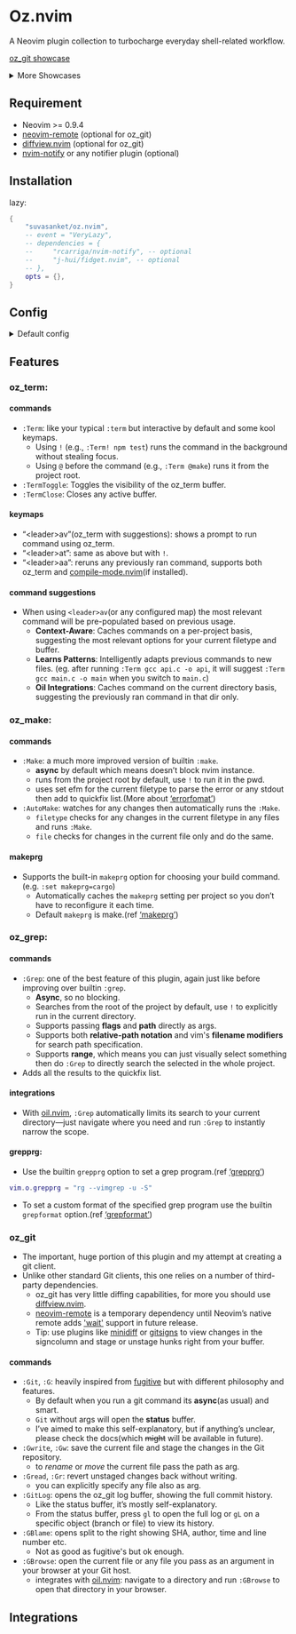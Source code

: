 # Oz.nvim
A Neovim plugin collection to turbocharge everyday shell-related workflow.

[oz_git showcase](https://github.com/user-attachments/assets/58229a8d-04a0-43a9-806d-8f175162f1b0)
<details>
<summary>More Showcases</summary>

[oz_make showcase](https://github.com/user-attachments/assets/9315ac70-f5df-4077-bb87-eaa0bbc31a33)

[oz_grep showcase](https://github.com/user-attachments/assets/ac08fe0b-7228-4da6-b94c-1fda492cedde)

</details>

## Requirement
- Neovim >= 0.9.4
- [neovim-remote](https://github.com/mhinz/neovim-remote) (optional for oz\_git)
- [diffview.nvim](https://github.com/sindrets/diffview.nvim?tab=readme-ov-file) (optional for oz\_git)
- [nvim-notify](https://github.com/rcarriga/nvim-notify) or any notifier plugin (optional)

## Installation
lazy:
```lua
{
    "suvasanket/oz.nvim",
    -- event = "VeryLazy",
    -- dependencies = {
    --     "rcarriga/nvim-notify", -- optional
    --     "j-hui/fidget.nvim", -- optional
    -- },
    opts = {},
}
```

## Config
<details>
<summary>Default config</summary>

```lua
{
    mappings = {
        Term = "<leader>av", -- Open a prompt to execute a shell command in oz_term
        TermBang = "<leader>at", -- Open a prompt to execute a shell command in a tmux window or Neovim tab
        Rerun = "<leader>aa", -- Re-execute the previous command (<Term|Compile|Term!>)
    },

     -- oz_git options
     oz_git = {
         remote_opt_exec = "background", -- |background,term|
         mappings = {
             toggle_pick = "<C-P>",
             unpick_all = "<C-S-P>",
         },
     },

     -- oz_term options
     oz_term = {
         bufhidden_behaviour = "prompt", -- |prompt, hide, quit|
         mappings = {
             open_entry = "<cr>", -- Open the entry (file or directory) under the cursor
             add_to_quickfix = "<C-q>", -- Add any errors, warnings, or stack traces to the quickfix list and jump to the first item
             open_in_compile_mode = "t", -- Run the current command in compile-mode
             rerun = "r", -- Re-execute the previous shell command
             quit = "q", -- Interrupt any shell execution and close the oz_term buffer
             show_keybinds = "g?", -- Show all available keybindings
         },
     },

     -- oz_make options
     oz_make = {
         override_make = false, -- Override the default :make
         autosave_makeprg = true, -- Auto save all the project scoped makeprg(:set makeprg=<cmd>)
     },

     -- oz_grep options
     oz_grep = {
         override_grep = true, -- override the default :grep
     },

     -- integrations
     integration = {
         -- Compile-mode integration
         compile_mode = {
             mappings = {
                 open_in_oz_term = "t", -- Run the current command in oz_term
                 show_keybinds = "g?", -- Compile-mode doesn’t provide a keymaps list, so we define one here
             },
         },

         -- Oil integration
         oil = {
             entry_exec = {
                 method = "term", -- |background, term|
                 use_fullpath = true, -- Use the full path of the entry
                 lead_prefix = ":", -- char use to specify any lead args/cmds
             },
             mappings = {
                 term = "<global>", -- Execute a shell command using oz_term | by default uses global keys(<leader>av)
                 compile = "<global>", -- Execute a shell command using compile-mode | by default uses global keys(<leader>ac)
                 entry_exec = "<C-G>", -- Execute a command on the entry (file or directory) under the cursor
                 show_keybinds = "g?", -- Override the existing `g?` mapping
             },
         },
     }

    -- error_formats :help errorformat
    efm = {
        cache_efm = true,
    },
}
```

To disable any module: for eg. `oz_git = false`
</details>

## Features
### oz\_term:
#### commands
- `:Term`: like your typical `:term` but interactive by default and some kool keymaps.
    - Using `!` (e.g., `:Term! npm test`) runs the command in the background without stealing focus.
    - Using `@` before the command (e.g., `:Term @make`) runs it from the project root.
- `:TermToggle`: Toggles the visibility of the oz\_term buffer.
- `:TermClose`: Closes any active buffer.
#### keymaps
- “\<leader\>av”(oz\_term with suggestions): shows a prompt to run command using oz\_term.
- “\<leader\>at”: same as above but with `!`.
- “\<leader\>aa”: reruns any previously ran command, supports both oz\_term and [compile-mode.nvim](https://github.com/ej-shafran/compile-mode.nvim)(if installed).
#### command suggestions
- When using `<leader>av`(or any configured map) the most relevant command will be pre-populated based on previous usage.
	- **Context-Aware**: Caches commands on a per-project basis, suggesting the most relevant options for your current filetype and buffer.
	- **Learns Patterns**: Intelligently adapts previous commands to new files. (eg. after running `:Term gcc api.c -o api`, it will suggest `:Term gcc main.c -o main` when you switch to `main.c`)
    - **Oil Integrations**: Caches command on the current directory basis, suggesting the previously ran command in that dir only.

### oz\_make:
#### commands
- `:Make`: a much more improved version of builtin `:make`.
	- **async** by default which means doesn’t block nvim instance.
	- runs from the project root by default, use `!` to run it in the pwd.
	- uses set efm for the current filetype to parse the error or any stdout then add to quickfix list.(More about [‘errorfomat’](https://neovim.io/doc/user/options.html#'errorformat'))
- `:AutoMake`: watches for any changes then automatically runs the `:Make`.
	- `filetype` checks for any changes in the current filetype in any files and runs `:Make`.
	- `file` checks for changes in the current file only and do the same.
#### makeprg
- Supports the built-in `makeprg` option for choosing your build command.(e.g. `:set makeprg=cargo`)
	- Automatically caches the `makeprg` setting per project so you don’t have to reconfigure it each time.
	- Default `makeprg` is make.(ref [‘makeprg’](https://neovim.io/doc/user/options.html#'makeprg'))

### oz\_grep:
#### commands
- `:Grep`: one of the best feature of this plugin, again just like before improving over builtin `:grep`.
	- **Async**, so no blocking.
	- Searches from the root of the project by default, use `!` to  explicitly run in the current directory.
	- Supports passing **flags** and **path** directly as args.
	- Supports both **relative-path notation** and vim's **filename modifiers** for search path specification.
	- Supports **range**, which means you can just visually select something then do `:Grep` to directly search the selected in the whole project.
- Adds all the results to the quickfix list.
#### integrations
- With [oil.nvim](https://github.com/stevearc/oil.nvim), `:Grep` automatically limits its search to your current directory—just navigate where you need and run `:Grep` to instantly narrow the scope.

#### grepprg:
- Use the builtin `grepprg` option to set a grep program.(ref [‘grepprg’](https://neovim.io/doc/user/options.html#'grepprg'))
```lua
vim.o.grepprg = "rg --vimgrep -u -S"
```
- To set a custom format of the specified grep program use the builtin `grepformat` option.(ref [‘grepformat’](https://neovim.io/doc/user/options.html#'grepformat'))

### oz\_git
- The important, huge portion of this plugin and my attempt at creating a git client.
- Unlike other standard Git clients, this one relies on a number of third-party dependencies.
	- oz\_git has very little diffing capabilities, for more you should use [diffview.nvim](https://github.com/sindrets/diffview.nvim?tab=readme-ov-file).
    - [neovim-remote](https://github.com/mhinz/neovim-remote) is a temporary dependency until Neovim’s native remote adds ['wait'](https://neovim.io/doc/user/remote.html#_2.-missing-functionality) support in future release.
    - Tip: use plugins like [minidiff](https://github.com/echasnovski/mini.diff?tab=readme-ov-file) or [gitsigns](https://github.com/lewis6991/gitsigns.nvim) to view changes in the signcolumn and stage or unstage hunks right from your buffer.
#### commands
- `:Git`, `:G`: heavily inspired from [fugitive](https://github.com/tpope/vim-fugitive) but with different philosophy and features.
    - By default when you run a git command its **async**(as usual) and smart.
    - `Git` without args will open the **status** buffer.
    - I’ve aimed to make this self-explanatory, but if anything’s unclear, please check the docs(which ~~might~~ will be available in future).
- `:Gwrite`, `:Gw`: save the current file and stage the changes in the Git repository.
    - to *rename* or *move* the current file pass the path as arg.
- `:Gread`, `:Gr`: revert unstaged changes back without writing.
    - you can explicitly specify any file also as arg.
- `:GitLog`: opens the oz\_git log buffer, showing the full commit history.
    - Like the status buffer, it’s mostly self-explanatory.
    - From the status buffer, press `gl` to open the full log or `gL` on a specific object (branch or file) to view its history.
- `:GBlame`: opens split to the right showing SHA, author, time and line number etc.
    - Not as good as fugitive's but ok enough.
- `:GBrowse`: open the current file or any file you pass as an argument in your browser at your Git host.
    - integrates with [oil.nvim](https://github.com/stevearc/oil.nvim): navigate to a directory and run `:GBrowse` to open that directory in your browser.

## Integrations
